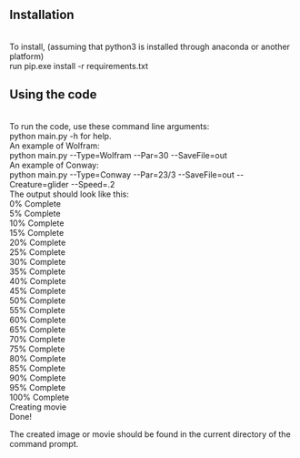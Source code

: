 <h2><b> Installation </b></h2><br>
To install, (assuming that python3 is installed through anaconda or another platform) <br>
run pip.exe install -r requirements.txt<br>

<h2><b> Using the code </b></h2><br>
To run the code, use these command line arguments:<br>
 python main.py -h for help.<br>
An example of Wolfram:<br>
python main.py --Type=Wolfram --Par=30 --SaveFile=out<br>
An example of Conway:<br>
python  main.py --Type=Conway --Par=23/3 --SaveFile=out --Creature=glider --Speed=.2<br>
The output should look like this:<br>
0% Complete<br>
5% Complete<br>
10% Complete<br>
15% Complete<br>
20% Complete<br>
25% Complete<br>
30% Complete<br>
35% Complete<br>
40% Complete<br>
45% Complete<br>
50% Complete<br>
55% Complete<br>
60% Complete<br>
65% Complete<br>
70% Complete<br>
75% Complete<br>
80% Complete<br>
85% Complete<br>
90% Complete<br>
95% Complete<br>
100% Complete<br>
Creating movie<br>
Done!<br>

The created image or movie should be found in the current directory of the command prompt.

